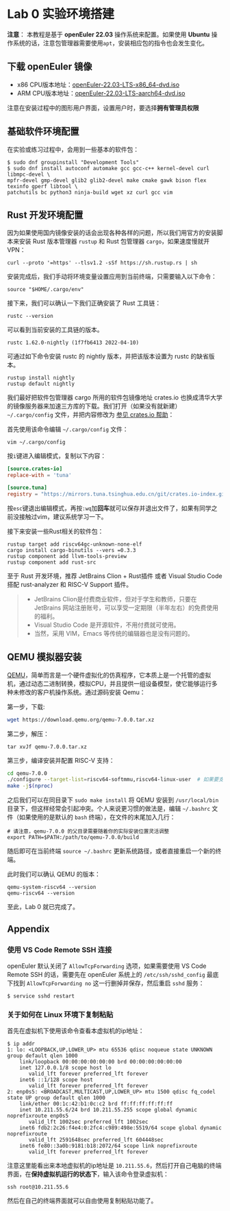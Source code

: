 # Lab 0 实验环境搭建

**注意**： 本教程是基于 **openEuler 22.03** 操作系统来配置。如果使用 **Ubuntu** 操作系统的话，注意包管理器需要使用`apt`，安装相应包的指令也会发生变化。

## 下载 openEuler 镜像

- x86 CPU版本地址：[openEuler-22.03-LTS-x86_64-dvd.iso](https://repo.openeuler.org/openEuler-22.03-LTS/ISO/x86_64/openEuler-22.03-LTS-x86_64-dvd.iso)
- ARM CPU版本地址：[openEuler-22.03-LTS-aarch64-dvd.iso](https://repo.openeuler.org/openEuler-22.03-LTS/ISO/aarch64/openEuler-22.03-LTS-aarch64-dvd.iso)

注意在安装过程中的图形用户界面，设置用户时，要选择**拥有管理员权限**

## 基础软件环境配置

在实验或练习过程中，会用到一些基本的软件包：

```shell
$ sudo dnf groupinstall "Development Tools"
$ sudo dnf install autoconf automake gcc gcc-c++ kernel-devel curl libmpc-devel \
mpfr-devel gmp-devel glib2 glib2-devel make cmake gawk bison flex texinfo gperf libtool \
patchutils bc python3 ninja-build wget xz curl gcc vim
```

## Rust 开发环境配置

因为如果使用国内镜像安装的话会出现各种各样的问题，所以我们用官方的安装脚本来安装 Rust 版本管理器 `rustup` 和 Rust 包管理器 `cargo`，如果速度慢就开 VPN：

```shell
curl --proto '=https' --tlsv1.2 -sSf https://sh.rustup.rs | sh
```

安装完成后，我们手动将环境变量设置应用到当前终端，只需要输入以下命令：

```shell
source "$HOME/.cargo/env"
```

接下来，我们可以确认一下我们正确安装了 Rust 工具链：

```shell
rustc --version
```

可以看到当前安装的工具链的版本。

```shell
rustc 1.62.0-nightly (1f7fb6413 2022-04-10)
```

可通过如下命令安装 rustc 的 nightly 版本，并把该版本设置为 rustc 的缺省版本。

```shell
rustup install nightly
rustup default nightly
```

我们最好把软件包管理器 cargo 所用的软件包镜像地址 crates.io 也换成清华大学的镜像服务器来加速三方库的下载。我们打开（如果没有就新建） `~/.cargo/config` 文件，并把内容修改为 [参见 crates.io 帮助](https://mirrors.tuna.tsinghua.edu.cn/help/crates.io-index.git/)：

首先使用该命令编辑  `~/.cargo/config` 文件：

```shell
vim ~/.cargo/config
```

按`i`键进入编辑模式，复制以下内容：

```toml
[source.crates-io]
replace-with = 'tuna'

[source.tuna]
registry = "https://mirrors.tuna.tsinghua.edu.cn/git/crates.io-index.git"
```

按`esc`键退出编辑模式，再按`:wq`加**回车**就可以保存并退出文件了，如果有同学之前没接触过vim，建议系统学习一下。

接下来安装一些Rust相关的软件包：

```shell
rustup target add riscv64gc-unknown-none-elf
cargo install cargo-binutils --vers =0.3.3
rustup component add llvm-tools-preview
rustup component add rust-src
```

至于 Rust 开发环境，推荐 JetBrains Clion + Rust插件 或者 Visual Studio Code 搭配 rust-analyzer 和 RISC-V Support 插件。

> - JetBrains Clion是付费商业软件，但对于学生和教师，只要在 JetBrains 网站注册账号，可以享受一定期限（半年左右）的免费使用的福利。
> - Visual Studio Code 是开源软件，不用付费就可使用。
> - 当然，采用 VIM，Emacs 等传统的编辑器也是没有问题的。

## QEMU 模拟器安装

[QEMU](https://www.qemu.org/)，简单而言是一个硬件虚拟化的仿真程序，它本质上是一个托管的虚拟机，通过动态二进制转换，模拟CPU，并且提供一组设备模型，使它能够运行多种未修改的客户机操作系统。通过源码安装 Qemu：

第一步，下载:

```bash
wget https://download.qemu.org/qemu-7.0.0.tar.xz
```

第二步，解压：

```shell
tar xvJf qemu-7.0.0.tar.xz
```

第三步，编译安装并配置 RISC-V 支持：

```bash
cd qemu-7.0.0
./configure --target-list=riscv64-softmmu,riscv64-linux-user  # 如果要支持图形界面，可添加 " --enable-sdl" 参数
make -j$(nproc)
```

之后我们可以在同目录下 `sudo make install` 将 QEMU 安装到 `/usr/local/bin` 目录下，但这样经常会引起冲突。个人来说更习惯的做法是，编辑 `~/.bashrc` 文件（如果使用的是默认的 `bash` 终端），在文件的末尾加入几行：

```shell
# 请注意，qemu-7.0.0 的父目录需要随着你的实际安装位置灵活调整
export PATH=$PATH:/path/to/qemu-7.0.0/build
```

随后即可在当前终端 `source ~/.bashrc` 更新系统路径，或者直接重启一个新的终端。

此时我们可以确认 QEMU 的版本：

```shell
qemu-system-riscv64 --version
qemu-riscv64 --version
```

至此，Lab 0 就已完成了。

## Appendix

### 使用 VS Code Remote SSH 连接

openEuler 默认关闭了 `AllowTcpForwarding` 选项，如果需要使用 VS Code Remote SSH 的话，需要先在 openEuler 系统上的 `/etc/ssh/sshd_config` 最底下找到 `AllowTcpForwarding no` 这一行删掉并保存，然后重启 `sshd` 服务：

```shell
$ service sshd restart
```

### 关于如何在 Linux 环境下复制粘贴

首先在虚拟机下使用该命令查看本虚拟机的ip地址：

```shell
$ ip addr
1: lo: <LOOPBACK,UP,LOWER_UP> mtu 65536 qdisc noqueue state UNKNOWN group default qlen 1000
    link/loopback 00:00:00:00:00:00 brd 00:00:00:00:00:00
    inet 127.0.0.1/8 scope host lo
       valid_lft forever preferred_lft forever
    inet6 ::1/128 scope host
       valid_lft forever preferred_lft forever
2: enp0s5: <BROADCAST,MULTICAST,UP,LOWER_UP> mtu 1500 qdisc fq_codel state UP group default qlen 1000
    link/ether 00:1c:42:b1:0c:c2 brd ff:ff:ff:ff:ff:ff
    inet 10.211.55.6/24 brd 10.211.55.255 scope global dynamic noprefixroute enp0s5
       valid_lft 1002sec preferred_lft 1002sec
    inet6 fdb2:2c26:f4e4:0:2fc4:c989:498e:5519/64 scope global dynamic noprefixroute
       valid_lft 2591648sec preferred_lft 604448sec
    inet6 fe80::3a0b:9181:b18:2072/64 scope link noprefixroute
       valid_lft forever preferred_lft forever
```

注意这里能看出来本地虚拟机的ip地址是 `10.211.55.6`，然后打开自己电脑的终端界面，在**保持虚拟机运行的状态下**，输入该命令登录虚拟机：

```shell
ssh root@10.211.55.6
```

然后在自己的终端界面就可以自由使用复制粘贴功能了。
